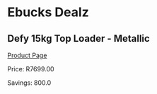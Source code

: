 
# Ebucks Dealz
## Defy 15kg Top Loader - Metallic
[Product Page](https://www.ebucks.com/web/shop/productSelected.do?prodId=973433496&catId=704981826)

Price: R7699.00

Savings: 800.0


	